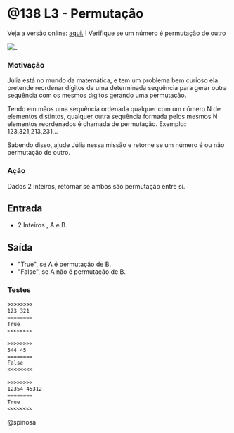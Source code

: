# @138 L3 - Permutação

Veja a versão online: [aqui.](https://github.com/qxcodefup/arcade/blob/master/base/138/Readme.md)
!
Verifique se um número é permutação de outro

![_](https://raw.githubusercontent.com/qxcodefup/arcade/master/base/138/cover.jpg)

### Motivação

Júlia está no mundo da matemática, e tem um problema bem curioso ela
pretende reordenar dígitos de uma determinada sequência para gerar outra
sequência com os mesmos dígitos gerando uma permutação.

Tendo em mãos
uma sequência ordenada qualquer com um número N de elementos distintos,
qualquer outra sequência formada pelos mesmos N elementos reordenados é
chamada de permutação. Exemplo: 123,321,213,231... 

Sabendo disso, ajude Júlia nessa missão e retorne se um número é ou não permutação de outro.

### Ação

Dados 2 Inteiros, retornar se ambos são permutação entre si.

## Entrada

-   2 Inteiros , A e B.

## Saída

-   "True", se A é permutação de B.
-   "False", se A não é permutação de B.

### Testes
```txt
>>>>>>>>
123 321
========
True
<<<<<<<<

>>>>>>>>
544 45
========
False
<<<<<<<<

>>>>>>>>
12354 45312
========
True
<<<<<<<<
```

@spinosa